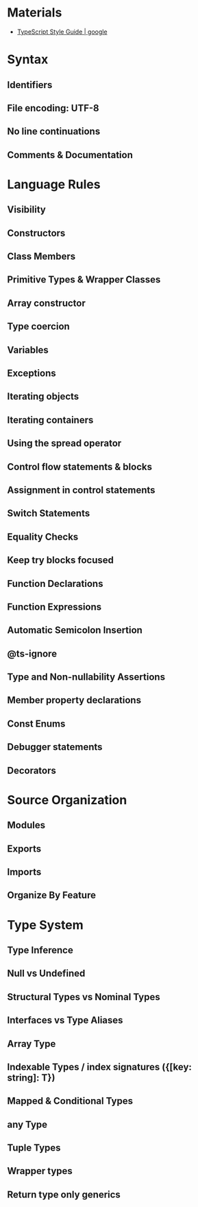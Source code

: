 # Materials

* [TypeScript Style Guide | google](https://google.github.io/styleguide/tsguide.html)



# Syntax
## Identifiers
## File encoding: UTF-8
## No line continuations
## Comments & Documentation
# Language Rules
## Visibility
## Constructors
## Class Members
## Primitive Types & Wrapper Classes
## Array constructor
## Type coercion
## Variables
## Exceptions
## Iterating objects
## Iterating containers
## Using the spread operator
## Control flow statements & blocks
## Assignment in control statements
## Switch Statements
## Equality Checks
## Keep try blocks focused
## Function Declarations
## Function Expressions
## Automatic Semicolon Insertion
## @ts-ignore
## Type and Non-nullability Assertions
## Member property declarations
## Const Enums
## Debugger statements
## Decorators
# Source Organization
## Modules
## Exports
## Imports
## Organize By Feature
# Type System
## Type Inference
## Null vs Undefined
## Structural Types vs Nominal Types
## Interfaces vs Type Aliases
## Array<T> Type
## Indexable Types / index signatures ({[key: string]: T})
## Mapped & Conditional Types
## any Type
## Tuple Types
## Wrapper types
## Return type only generics
